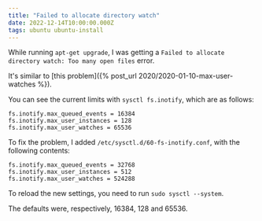 ```yaml
---
title: "Failed to allocate directory watch"
date: 2022-12-14T10:00:00.000Z
tags: ubuntu ubuntu-install
---
```


While running `apt-get upgrade`, I was getting a `Failed to allocate directory watch: Too many open files` error.

It's similar to [this problem]({% post_url 2020/2020-01-10-max-user-watches %}).

You can see the current limits with `sysctl fs.inotify`, which are as follows:

```
fs.inotify.max_queued_events = 16384
fs.inotify.max_user_instances = 128
fs.inotify.max_user_watches = 65536
```

To fix the problem, I added `/etc/sysctl.d/60-fs-inotify.conf`, with the
following contents:

```
fs.inotify.max_queued_events = 32768
fs.inotify.max_user_instances = 512
fs.inotify.max_user_watches = 524288
```

To reload the new settings, you need to run `sudo sysctl --system`.

The defaults were, respectively, 16384, 128 and 65536.
